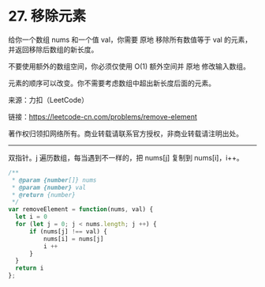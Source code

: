 # 27. 移除元素

给你一个数组 nums 和一个值 val，你需要 原地 移除所有数值等于 val 的元素，并返回移除后数组的新长度。

不要使用额外的数组空间，你必须仅使用 O(1) 额外空间并 原地 修改输入数组。

元素的顺序可以改变。你不需要考虑数组中超出新长度后面的元素。

来源：力扣（LeetCode）

链接：<https://leetcode-cn.com/problems/remove-element>

著作权归领扣网络所有。商业转载请联系官方授权，非商业转载请注明出处。

---

双指针。j 遍历数组，每当遇到不一样的，把 nums[j] 复制到 nums[i]，i++。

```js
/**
 * @param {number[]} nums
 * @param {number} val
 * @return {number}
 */
var removeElement = function(nums, val) {
  let i = 0
  for (let j = 0; j < nums.length; j ++) {
      if (nums[j] !== val) {
          nums[i] = nums[j]
          i ++
      }
  }
  return i
};

```
